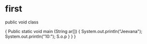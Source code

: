 # first
public void class

{
Public static void main (String ar[])
{
System.out.println("Jeevana");
System.out.println("10:");
S.o.p
}
}
}
